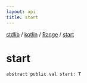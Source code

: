 ```yaml
---
layout: api
title: start
---
```

[stdlib](../../index.md) / [kotlin](../index.md) / [Range](index.md) / [start](start.md)

# start

```
abstract public val start: T
```
